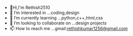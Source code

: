 - 👋Hi,I'm Rethish2510
- 👀 I’m interested in ...coding,design
- 🌱 I’m currently learning ...python,c++,html,css
- 💞️ I’m looking to collaborate on ...design projects
- 📫 How to reach me ...gmail:rethishkumar1256@gmail.com

<!---
RETHISH2510/RETHISH2510 is a ✨ special ✨ repository because its `README.md` (this file) appears on your GitHub profile.
You can click the Preview link to take a look at your changes.
--->
